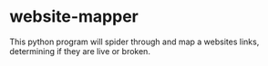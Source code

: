 # website-mapper
This python program will spider through and map a websites links, determining if they are live or broken. 
